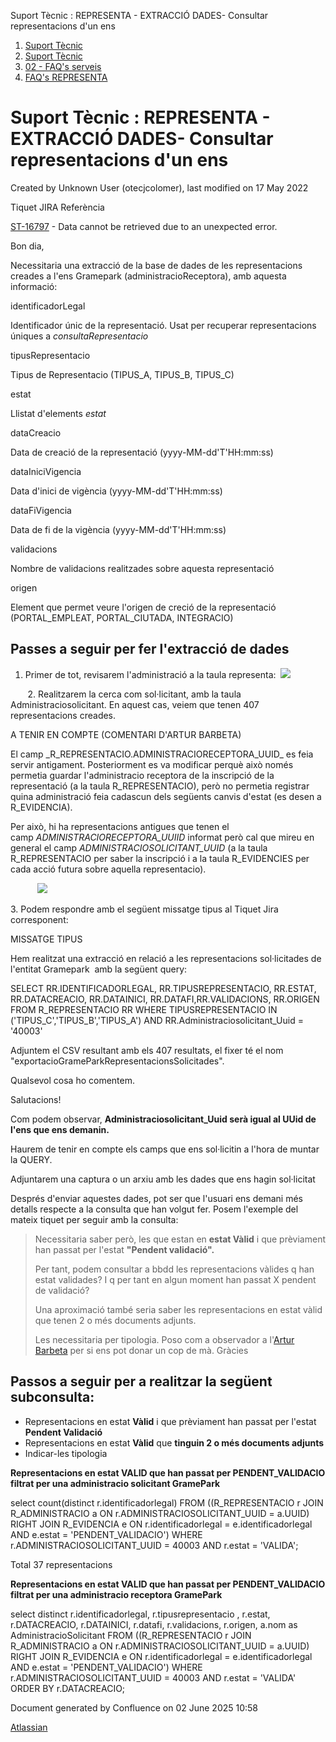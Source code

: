 Suport Tècnic : REPRESENTA - EXTRACCIÓ DADES- Consultar representacions d'un ens  

1.  [Suport Tècnic](index.html)
2.  [Suport Tècnic](13893782.html)
3.  [02 - FAQ's serveis](26313393.html)
4.  [FAQ's REPRESENTA](28705611.html)

Suport Tècnic : REPRESENTA - EXTRACCIÓ DADES- Consultar representacions d'un ens
================================================================================

Created by Unknown User (otecjcolomer), last modified on 17 May 2022

Tiquet JIRA Referència

[ST-16797](https://contacte.aoc.cat/browse/ST-16797?src=confmacro) - Data cannot be retrieved due to an unexpected error.

Bon dia,

Necessitaria una extracció de la base de dades de les representacions creades a l'ens Gramepark (administracioReceptora), amb aquesta informació:

  

identificadorLegal

Identificador únic de la representació. Usat per recuperar representacions úniques a _consultaRepresentacio_

tipusRepresentacio

Tipus de Representacio (TIPUS\_A, TIPUS\_B, TIPUS\_C)

estat

Llistat d'elements _estat_

  

  

dataCreacio

Data de creació de la representació (yyyy-MM-dd'T'HH:mm:ss)

dataIniciVigencia

Data d'inici de vigència (yyyy-MM-dd'T'HH:mm:ss)

dataFiVigencia

Data de fi de la vigència (yyyy-MM-dd'T'HH:mm:ss)

validacions

Nombre de validacions realitzades sobre aquesta representació

  

  

origen

Element que permet veure l'origen de creció de la representació (PORTAL\_EMPLEAT, PORTAL\_CIUTADA, INTEGRACIO)

  

  

**Passes a seguir per fer l'extracció de dades**
------------------------------------------------

  

1.  Primer de tot, revisarem l'administració a la taula representa:  ![](https://contacte.aoc.cat/secure/attachment/78448/78448_image-2022-05-12-12-31-09-642.png)

       2. Realitzarem la cerca com sol·licitant, amb la taula Administraciosolicitant. En aquest cas, veiem que tenen 407 representacions creades.

  

A TENIR EN COMPTE (COMENTARI D'ARTUR BARBETA)

El camp \_R\_REPRESENTACIO.ADMINISTRACIORECEPTORA\_UUID\_ es feia servir antigament. Posteriorment es va modificar perquè això només permetia guardar l'administracio receptora de la inscripció de la representació (a la taula R\_REPRESENTACIO), però no permetia registrar quina administració feia cadascun dels següents canvis d'estat (es desen a R\_EVIDENCIA). 

Per això, hi ha representacions antigues que tenen el camp _ADMINISTRACIORECEPTORA\_UUIID_ informat però cal que mireu en general el camp _ADMINISTRACIOSOLICITANT\_UUID_ (a la taula R\_REPRESENTACIO per saber la inscripció i a la taula R\_EVIDENCIES per cada acció futura sobre aquella representacio).

  

           ![](https://contacte.aoc.cat/secure/attachment/78453/78453_image-2022-05-12-12-33-40-849.png)

3\. Podem respondre amb el següent missatge tipus al Tiquet Jira corresponent:

MISSATGE TIPUS

Hem realitzat una extracció en relació a les representacions sol·licitades de l'entitat Gramepark  amb la següent query:

SELECT RR.IDENTIFICADORLEGAL, RR.TIPUSREPRESENTACIO, RR.ESTAT, RR.DATACREACIO, RR.DATAINICI, RR.DATAFI,RR.VALIDACIONS, RR.ORIGEN FROM R\_REPRESENTACIO RR WHERE TIPUSREPRESENTACIO IN ('TIPUS\_C','TIPUS\_B','TIPUS\_A') AND RR.Administraciosolicitant\_Uuid = '40003'

  

Adjuntem el CSV resultant amb els 407 resultats, el fixer té el nom "exportacioGrameParkRepresentacionsSolicitades".

  

Qualsevol cosa ho comentem.

  

Salutacions!

  

Com podem observar, **Administraciosolicitant\_Uuid serà igual al UUid de l'ens que ens demanin.** 

Haurem de tenir en compte els camps que ens sol·licitin a l'hora de muntar la QUERY.

Adjuntarem una captura o un arxiu amb les dades que ens hagin sol·licitat

  

Després d'enviar aquestes dades, pot ser que l'usuari ens demani més detalls respecte a la consulta que han volgut fer. Posem l'exemple del mateix tiquet per seguir amb la consulta:

> Necessitaria saber però, les que estan en **estat Vàlid** i que prèviament han passat per l'estat **"Pendent validació".**
> 
> Per tant, podem consultar a bbdd les representacions vàlides q han estat validades? I q per tant en algun moment han passat X pendent de validació?
> 
> Una aproximació també seria saber les representacions en estat vàlid que tenen 2 o més documents adjunts.
> 
> Les necessitaria per tipologia. Poso com a observador a l'[Artur Barbeta](https://contacte.aoc.cat/secure/ViewProfile.jspa?name=abarbeta) per si ens pot donar un cop de mà. Gràcies

  

**Passos a seguir per a realitzar la següent subconsulta:**
-----------------------------------------------------------

*   Representacions en estat **Vàlid** i que prèviament han passat per l'estat **Pendent Validació**
*   Representacions en estat **Vàlid** que **tinguin 2 o més documents adjunts**
*   Indicar-les tipologia

  

**Representacions en estat VALID que han passat per PENDENT\_VALIDACIO filtrat per una administracio solicitant GramePark**

select count(distinct r.identificadorlegal) FROM ((R\_REPRESENTACIO r JOIN R\_ADMINISTRACIO a ON r.ADMINISTRACIOSOLICITANT\_UUID = a.UUID) RIGHT JOIN R\_EVIDENCIA e ON r.identificadorlegal = e.identificadorlegal AND e.estat = 'PENDENT\_VALIDACIO') WHERE r.ADMINISTRACIOSOLICITANT\_UUID = 40003 AND r.estat = 'VALIDA';

Total 37 representacions

  

**Representacions en estat VALID que han passat per PENDENT\_VALIDACIO filtrat per una administracio receptora GramePark**

select distinct r.identificadorlegal, r.tipusrepresentacio , r.estat, r.DATACREACIO, r.DATAINICI, r.datafi, r.validacions, r.origen, a.nom as AdministracioSolicitant FROM ((R\_REPRESENTACIO r JOIN R\_ADMINISTRACIO a ON r.ADMINISTRACIOSOLICITANT\_UUID = a.UUID) RIGHT JOIN R\_EVIDENCIA e ON r.identificadorlegal = e.identificadorlegal AND e.estat = 'PENDENT\_VALIDACIO') WHERE r.ADMINISTRACIOSOLICITANT\_UUID = 40003 AND r.estat = 'VALIDA' ORDER BY r.DATACREACIO;

  

Document generated by Confluence on 02 June 2025 10:58

[Atlassian](http://www.atlassian.com/)